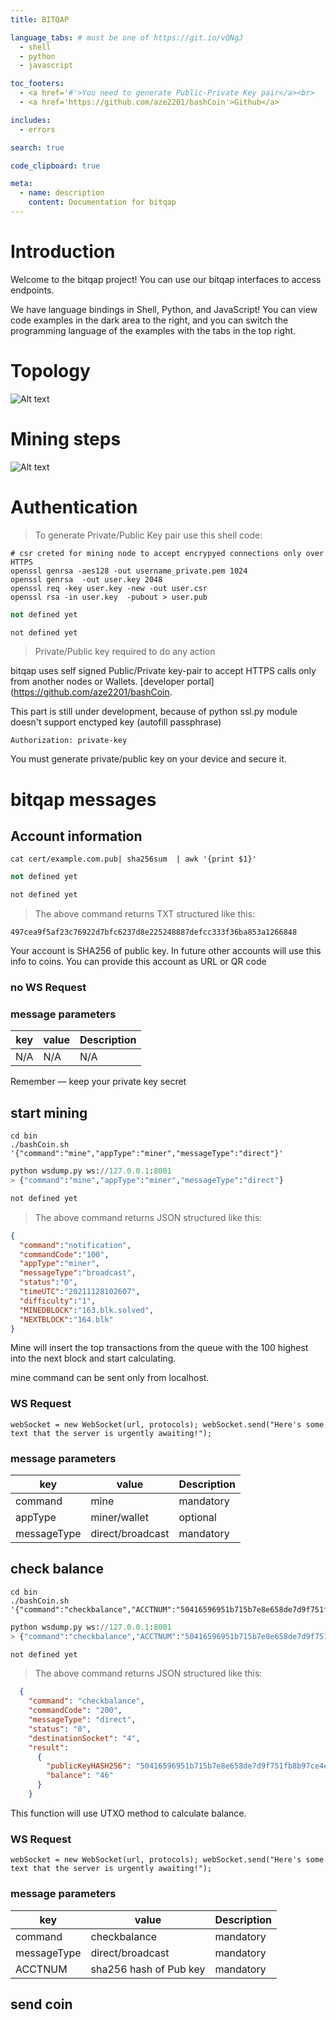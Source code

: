 ```yaml
---
title: BITQAP

language_tabs: # must be one of https://git.io/vQNgJ
  - shell
  - python
  - javascript

toc_footers:
  - <a href='#'>You need to generate Public-Private Key pair</a><br>
  - <a href='https://github.com/aze2201/bashCoin'>Github</a>

includes:
  - errors

search: true

code_clipboard: true

meta:
  - name: description
    content: Documentation for bitqap
---
```


# Introduction

Welcome to the bitqap project! You can use our bitqap interfaces to access endpoints.

We have language bindings in Shell, Python, and JavaScript! You can view code examples in the dark area to the right, and you can switch the programming language of the examples with the tabs in the top right.


# Topology
![Alt text](https://github.com/aze2201/bashCoin/blob/main/doc/img/TopologyBashCoin_v1.png?raw=true)

# Mining steps
![Alt text](https://github.com/aze2201/bashCoin/blob/main/doc/img/p2pCropped.gif?raw=true)

# Authentication

> To generate Private/Public Key pair use this shell code:


```shell
# csr creted for mining node to accept encrypyed connections only over HTTPS
openssl genrsa -aes128 -out username_private.pem 1024
openssl genrsa  -out user.key 2048
openssl req -key user.key -new -out user.csr
openssl rsa -in user.key  -pubout > user.pub
```

```python
not defined yet
```

```javascript
not defined yet
```

> Private/Public key required to do any action

bitqap uses self signed Public/Private key-pair to accept HTTPS calls only from another nodes or Wallets.
[developer portal](https://github.com/aze2201/bashCoin.

This part is still under development, because of python ssl.py module doesn't support enctyped key (autofill passphrase)

`Authorization: private-key`

<aside class="notice">
You must generate private/public key on your device and secure it.
</aside>

# bitqap messages

## Account information


```shell
cat cert/example.com.pub| sha256sum  | awk '{print $1}'
```

```python
not defined yet
```

```javascript
not defined yet
```

> The above command returns TXT structured like this:

```shell
497cea9f5af23c76922d7bfc6237d8e225248887defcc333f36ba853a1266848
```

Your account is SHA256 of public key. In future other accounts will use this info to coins. 
You can provide this account as URL or QR code 

### no WS Request


### message parameters

key | value | Description
--------- | ------- | -----------
N/A | N/A | N/A

<aside class="success">
Remember — keep your private key secret
</aside>

## start mining

```shell
cd bin
./bashCoin.sh '{"command":"mine","appType":"miner","messageType":"direct"}'
```


```python
python wsdump.py ws://127.0.0.1:8001
> {"command":"mine","appType":"miner","messageType":"direct"}
```


```javascript
not defined yet
```

> The above command returns JSON structured like this:

```json
{
  "command":"notification",
  "commandCode":"100",
  "appType":"miner",
  "messageType":"broadcast",
  "status":"0", 
  "timeUTC":"20211128102607",
  "difficulty":"1",
  "MINEDBLOCK":"163.blk.solved",
  "NEXTBLOCK":"164.blk"
}
```

Mine will insert the top transactions from the queue with the 100 highest into the next block and start calculating.


<aside class="warning">mine command can be sent only from localhost.</aside>

### WS Request

``webSocket = new WebSocket(url, protocols);
webSocket.send("Here's some text that the server is urgently awaiting!");
``

### message parameters

key | value | Description
--------- | ------- | -----------
command | mine |  mandatory
appType | miner/wallet | optional
messageType| direct/broadcast | mandatory

## check balance


```shell
cd bin
./bashCoin.sh '{"command":"checkbalance","ACCTNUM":"50416596951b715b7e8e658de7d9f751fb8b97ce4edf0891f269f64c8fa8e034","messageType":"direct"}'
```

```python
python wsdump.py ws://127.0.0.1:8001
> {"command":"checkbalance","ACCTNUM":"50416596951b715b7e8e658de7d9f751fb8b97ce4edf0891f269f64c8fa8e034","messageType":"direct"}
```

```javascript
not defined yet
```

> The above command returns JSON structured like this:

```json
  {
    "command": "checkbalance", 
    "commandCode": "200", 
    "messageType": "direct", 
    "status": "0", 
    "destinationSocket": "4", 
    "result": 
      {
        "publicKeyHASH256": "50416596951b715b7e8e658de7d9f751fb8b97ce4edf0891f269f64c8fa8e034", 
        "balance": "46"
      }
    }
```

This function will use UTXO method to calculate balance.

### WS Request

``webSocket = new WebSocket(url, protocols);
webSocket.send("Here's some text that the server is urgently awaiting!");
``

### message parameters

key | value | Description
--------- | ------- | -----------
command | checkbalance |  mandatory
messageType| direct/broadcast | mandatory
ACCTNUM| sha256 hash of Pub key | mandatory



## send coin


